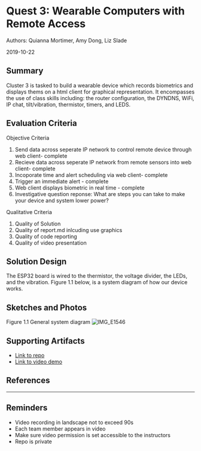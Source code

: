 # Quest 3: Wearable Computers with Remote Access
Authors: Quianna Mortimer, Amy Dong, Liz Slade

2019-10-22

## Summary
Cluster 3 is tasked to build a wearable device which records biometrics and displays thems on a html client for graphical representation. It encompasses the use of class skills including: the router configuration, the DYNDNS, WiFi, IP chat, tilt/vibration, thermistor, timers, and LEDS. 


## Evaluation Criteria
Objective Criteria
1. Send data across seperate IP network to control remote device through web client- complete
2. Recieve data across seperate IP network from remote sensors into web client- complete
3. Incoporate time and alert scheduling via web client- complete
4. Trigger an immediate alert - complete
5. Web client displays biometric in real time - complete
6. Investigative question reponse: What are steps you can take to make your device and system lower power? 

Qualitative Criteria 
1. Quality of Solution
2. Quality of report.md inlcuding use graphics
3. Quality of code reporting
4. Quality of video presentation

## Solution Design

The ESP32 board is wired to the thermistor, the voltage divider, the LEDs, and the vibration. Figure 1.1 below, is a system diagram of how our device works. 


## Sketches and Photos
Figure 1.1 General system diagram 
![IMG_E1546](https://user-images.githubusercontent.com/24261732/67358530-ba098e80-f52e-11e9-9bd0-a8e4fe50c8c9.JPG)



## Supporting Artifacts
- [Link to repo]()
- [Link to video demo]()


## References

-----

## Reminders

- Video recording in landscape not to exceed 90s
- Each team member appears in video
- Make sure video permission is set accessible to the instructors
- Repo is private
